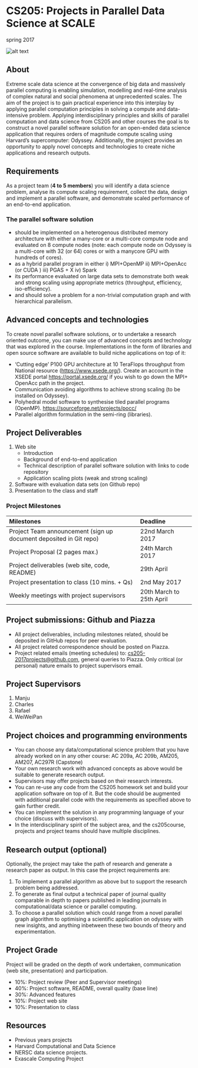 # CS205: Projects in Parallel Data Science at SCALE
spring 2017

![alt text][logo]

[logo]: https://github.com/harvard-cs205/CS205-Spring2017-Projects/projectspng.png "Parallel Data Science"


## About
Extreme scale data science at the convergence of big data and massively parallel computing is enabling simulation, modelling and real-time analysis of complex natural and social phenomena at unprecedented scales. The aim of the project is to gain practical experience into this interplay by applying parallel computation principles in solving a compute and data-intensive problem. 
Applying interdisciplinary principles and skills of parallel computation and data science from CS205 and other courses  the goal is to construct a novel parallel software solution for an open-ended data science application that requires orders of magnitude compute scaling using Harvard’s supercomputer: Odyssey. Additionally, the project provides an opportunity to apply novel concepts and technologies to create niche applications and research outputs.

## Requirements
As a project team (**4 to 5 members**) you will identify a data science problem,  analyse its compute scaling requirement, collect the data, design and implement a parallel software, and demonstrate  scaled performance of an end-to-end application.

### The parallel software solution
- should be implemented on a heterogenous  distributed memory architecture with either a many-core or a multi-core compute node and  evaluated on 8 compute nodes (note: each compute node on Odyssey is a multi-core with 32 (or 64) cores or with a manycore GPU with hundreds of cores). 
- as a  hybrid parallel program in either i) MPI+OpenMP ii) MPI+OpenAcc (or CUDA ) iii) PGAS + X iv) Spark
- its performance evaluated  on large data sets to  demonstrate both weak and strong scaling using appropriate metrics (throughput, efficiency, iso-efficiency).
- and should solve a problem for a  non-trivial computation graph and with hierarchical parallelism. 

## Advanced concepts and technologies
To create novel parallel software solutions, or to undertake a research oriented outcome,  you can make use of advanced concepts and technology that was explored in the course. Implementations in the form of libraries and open source software  are available to build niche applications on top of it:
- ‘Cutting edge’ P100 GPU architecture at 10 TeraFlops throughput from National resource (https://www.xsede.org/). Create an account in the XSEDE portal https://portal.xsede.org/ if you wish to go down the MPI+ OpenAcc path in the project. 
- Communication avoiding algorithms  to achieve strong scaling (to be installed on Odyssey).
- Polyhedral model software to synthesise tiled parallel programs (OpenMP). https://sourceforge.net/projects/pocc/
- Parallel algorithm formulation in the semi-ring (libraries).


## Project Deliverables
1. Web site
   * Introduction 
   * Background of end-to-end application 
   * Technical description of parallel software solution with links to code repository
   * Application scaling plots (weak and strong scaling)
2. Software with evaluation data sets (on Github repo)
3. Presentation to the class and staff

### Project Milestones

| Milestones    | Deadline  | 
| :------------- |:-------------| 
| Project Team announcement (sign up document deposited in Git repo)     | 22nd March 2017 | 
| Project Proposal (2 pages max.)       | 24th March 2017      |  
| Project deliverables (web site, code, README)| 29th April      | 
| Project presentation to class (10 mins. + Qs)      | 2nd May 2017      | 
| Weekly meetings with project supervisors | 20th March to 25th April |

## Project submissions: Github and Piazza
- All project deliverables, including milestones related,  should be deposited in GitHub repos for peer evaluation.
- All project related correspondence should be posted on Piazza. 
- Project related emails (meeting schedules) to: cs205-2017projects@github.com, general queries to Piazza. Only critical (or personal) nature emails to project supervisors email. 

## Project Supervisors
1. Manju
2. Charles 
3. Rafael
4. WeiWeiPan

## Project choices and programming environments
- You can choose any data/computational science problem that you have already worked on in any other course: AC 209a, AC 209b, AM205, AM207, AC297R (Capstone)
- Your own research work with advanced concepts as above would be suitable to generate research output. 
- Supervisors may offer projects  based on their research interests. 
- You can re-use any code from the CS205 homework set and build your application software on top of it. But the code should be augmented with additional parallel code with  the requirements as specified above to gain further credit.
- You can implement the solution in any programming language of your choice (discuss with supervisors). 
- In the interdisciplinary spirit of the subject area, and the cs205course, projects and project teams should have multiple disciplines.


## Research output (optional)
Optionally, the project may take the path of research and generate a research paper as output.  In this case the project requirements are:

1. To implement a parallel algorithm as above but to support the research problem being addressed.
2. To generate as  final output a technical paper of journal quality comparable in depth to  papers published  in leading journals in computational/data science or parallel computing.
3. To choose a parallel solution which could range from  a novel parallel graph algorithm  to optimising a scientific application  on odyssey with new insights,  and anything inbetween these two bounds of theory and experimentation.

## Project Grade
Project will be graded on the depth of work undertaken, communication (web site, presentation) and participation. 
- 10%: Project review (Peer and Supervisor meetings)
- 40%: Project software, README, overall quality (base line)
- 30%: Advanced features
- 10%: Project web site
- 10%: Presentation to class

## Resources
- Previous years projects
- Harvard Computational and Data Science
- NERSC data science projects.
- Exascale Computing Project 



